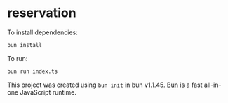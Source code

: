 # reservation

To install dependencies:

```bash
bun install
```

To run:

```bash
bun run index.ts
```

This project was created using `bun init` in bun v1.1.45. [Bun](https://bun.sh) is a fast all-in-one JavaScript runtime.
